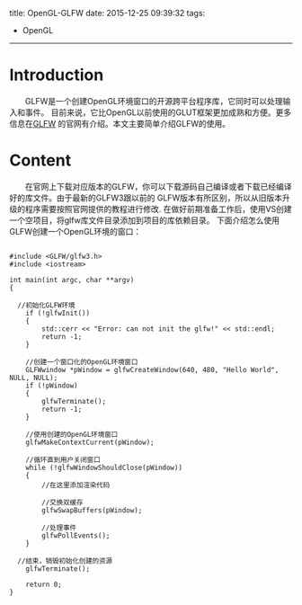 title: OpenGL-GLFW
date: 2015-12-25 09:39:32
tags:
   - OpenGL
---

# Introduction
　　GLFW是一个创建OpenGL环境窗口的开源跨平台程序库，它同时可以处理输入和事件。
目前来说，它比OpenGL以前使用的GLUT框架更加成熟和方便。更多信息在[GLFW](http://www.glfw.org/)
的官网有介绍。本文主要简单介绍GLFW的使用。

<!--more-->

# Content
　　在官网上下载对应版本的GLFW，你可以下载源码自己编译或者下载已经编译好的库文件。由于最新的GLFW3跟以前的
GLFW版本有所区别，所以从旧版本升级的程序需要按照官网提供的教程进行修改.
在做好前期准备工作后，使用VS创建一个空项目，将glfw库文件目录添加到项目的库依赖目录。
下面介绍怎么使用GLFW创建一个OpenGL环境的窗口：

```

#include <GLFW/glfw3.h>
#include <iostream>

int main(int argc, char **argv)
{

  //初始化GLFW环境
	if (!glfwInit())
	{
		std::cerr << "Error: can not init the glfw!" << std::endl;
		return -1;
	}

	//创建一个窗口化的OpenGL环境窗口
	GLFWwindow *pWindow = glfwCreateWindow(640, 480, "Hello World", NULL, NULL);
	if (!pWindow)
	{
		glfwTerminate();
		return -1;
	}

	//使用创建的OpenGL环境窗口
	glfwMakeContextCurrent(pWindow);

	//循环直到用户关闭窗口
	while (!glfwWindowShouldClose(pWindow))
	{
		//在这里添加渲染代码

		//交换双缓存
		glfwSwapBuffers(pWindow);

		//处理事件
		glfwPollEvents();
	}

  //结束，销毁初始化创建的资源
	glfwTerminate();

	return 0;
}

```

